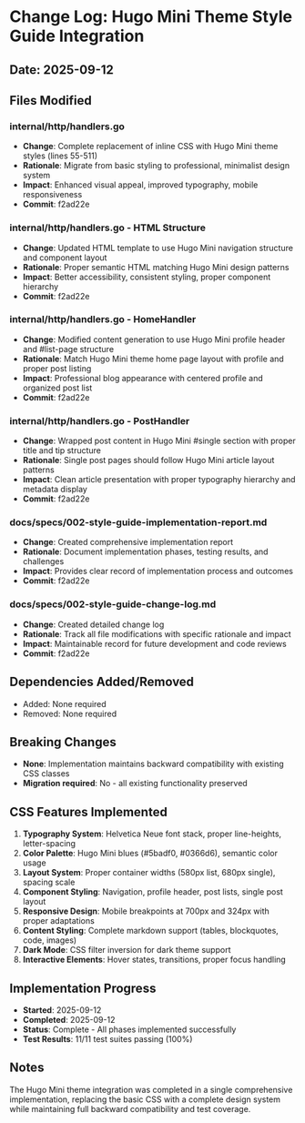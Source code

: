 # Change Log: Hugo Mini Theme Style Guide Integration

## Date: 2025-09-12

## Files Modified

### internal/http/handlers.go
- **Change**: Complete replacement of inline CSS with Hugo Mini theme styles (lines 55-511)
- **Rationale**: Migrate from basic styling to professional, minimalist design system
- **Impact**: Enhanced visual appeal, improved typography, mobile responsiveness
- **Commit**: f2ad22e

### internal/http/handlers.go - HTML Structure
- **Change**: Updated HTML template to use Hugo Mini navigation structure and component layout
- **Rationale**: Proper semantic HTML matching Hugo Mini design patterns
- **Impact**: Better accessibility, consistent styling, proper component hierarchy
- **Commit**: f2ad22e

### internal/http/handlers.go - HomeHandler
- **Change**: Modified content generation to use Hugo Mini profile header and #list-page structure
- **Rationale**: Match Hugo Mini theme home page layout with profile and proper post listing
- **Impact**: Professional blog appearance with centered profile and organized post list
- **Commit**: f2ad22e

### internal/http/handlers.go - PostHandler  
- **Change**: Wrapped post content in Hugo Mini #single section with proper title and tip structure
- **Rationale**: Single post pages should follow Hugo Mini article layout patterns
- **Impact**: Clean article presentation with proper typography hierarchy and metadata display
- **Commit**: f2ad22e

### docs/specs/002-style-guide-implementation-report.md
- **Change**: Created comprehensive implementation report
- **Rationale**: Document implementation phases, testing results, and challenges
- **Impact**: Provides clear record of implementation process and outcomes
- **Commit**: f2ad22e

### docs/specs/002-style-guide-change-log.md
- **Change**: Created detailed change log
- **Rationale**: Track all file modifications with specific rationale and impact
- **Impact**: Maintainable record for future development and code reviews
- **Commit**: f2ad22e

## Dependencies Added/Removed

- Added: None required
- Removed: None required

## Breaking Changes

- **None**: Implementation maintains backward compatibility with existing CSS classes
- **Migration required**: No - all existing functionality preserved

## CSS Features Implemented

1. **Typography System**: Helvetica Neue font stack, proper line-heights, letter-spacing
2. **Color Palette**: Hugo Mini blues (#5badf0, #0366d6), semantic color usage
3. **Layout System**: Proper container widths (580px list, 680px single), spacing scale
4. **Component Styling**: Navigation, profile header, post lists, single post layout
5. **Responsive Design**: Mobile breakpoints at 700px and 324px with proper adaptations
6. **Content Styling**: Complete markdown support (tables, blockquotes, code, images)
7. **Dark Mode**: CSS filter inversion for dark theme support
8. **Interactive Elements**: Hover states, transitions, proper focus handling

## Implementation Progress

- **Started**: 2025-09-12
- **Completed**: 2025-09-12
- **Status**: Complete - All phases implemented successfully
- **Test Results**: 11/11 test suites passing (100%)

## Notes

The Hugo Mini theme integration was completed in a single comprehensive implementation, replacing the basic CSS with a complete design system while maintaining full backward compatibility and test coverage.